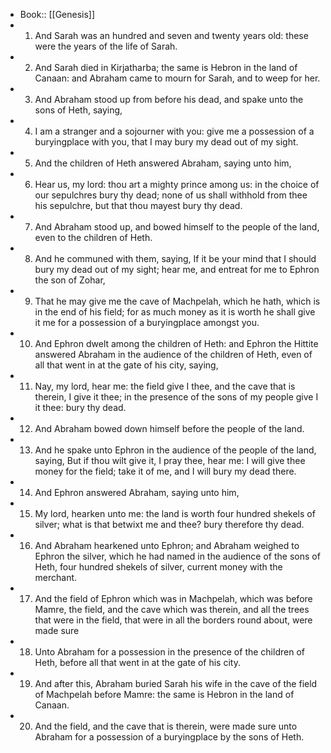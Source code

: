 - Book:: [[Genesis]]
- 1. And Sarah was an hundred and seven and twenty years old: these were the years of the life of Sarah.
- 2. And Sarah died in Kirjatharba; the same is Hebron in the land of Canaan: and Abraham came to mourn for Sarah, and to weep for her.
- 3. And Abraham stood up from before his dead, and spake unto the sons of Heth, saying,
- 4. I am a stranger and a sojourner with you: give me a possession of a buryingplace with you, that I may bury my dead out of my sight.
- 5. And the children of Heth answered Abraham, saying unto him,
- 6. Hear us, my lord: thou art a mighty prince among us: in the choice of our sepulchres bury thy dead; none of us shall withhold from thee his sepulchre, but that thou mayest bury thy dead.
- 7. And Abraham stood up, and bowed himself to the people of the land, even to the children of Heth.
- 8. And he communed with them, saying, If it be your mind that I should bury my dead out of my sight; hear me, and entreat for me to Ephron the son of Zohar,
- 9. That he may give me the cave of Machpelah, which he hath, which is in the end of his field; for as much money as it is worth he shall give it me for a possession of a buryingplace amongst you.
- 10. And Ephron dwelt among the children of Heth: and Ephron the Hittite answered Abraham in the audience of the children of Heth, even of all that went in at the gate of his city, saying,
- 11. Nay, my lord, hear me: the field give I thee, and the cave that is therein, I give it thee; in the presence of the sons of my people give I it thee: bury thy dead.
- 12. And Abraham bowed down himself before the people of the land.
- 13. And he spake unto Ephron in the audience of the people of the land, saying, But if thou wilt give it, I pray thee, hear me: I will give thee money for the field; take it of me, and I will bury my dead there.
- 14. And Ephron answered Abraham, saying unto him,
- 15. My lord, hearken unto me: the land is worth four hundred shekels of silver; what is that betwixt me and thee? bury therefore thy dead.
- 16. And Abraham hearkened unto Ephron; and Abraham weighed to Ephron the silver, which he had named in the audience of the sons of Heth, four hundred shekels of silver, current money with the merchant.
- 17. And the field of Ephron which was in Machpelah, which was before Mamre, the field, and the cave which was therein, and all the trees that were in the field, that were in all the borders round about, were made sure
- 18. Unto Abraham for a possession in the presence of the children of Heth, before all that went in at the gate of his city.
- 19. And after this, Abraham buried Sarah his wife in the cave of the field of Machpelah before Mamre: the same is Hebron in the land of Canaan.
- 20. And the field, and the cave that is therein, were made sure unto Abraham for a possession of a buryingplace by the sons of Heth.
